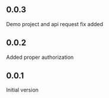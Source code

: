 ## 0.0.3
Demo project and api request fix added

## 0.0.2
Added proper authorization

## 0.0.1
Initial version

